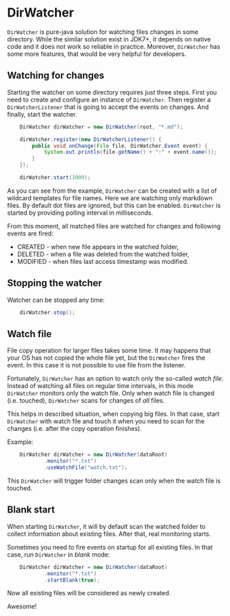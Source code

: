# DirWatcher

`DirWatcher` is pure-java solution for watching files changes in some directory.
While the similar solution exist in JDK7+, it depends on native
code and it does not work so reliable in practice. Moreover, `DirWatcher`
has some more features, that would be very helpful for developers.

## Watching for changes

Starting the watcher on some directory requires just three steps.
First you need to create and configure an instance of `DirWatcher`.
Then register a `DirWatcherListener` that is going to accept the events on
changes. And finally, start the watcher.

~~~~~ java
	DirWatcher dirWatcher = new DirWatcher(root, "*.md");

	dirWatcher.register(new DirWatcherListener() {
		public void onChange(File file, DirWatcher.Event event) {
			System.out.println(file.getName() + ":" + event.name());
		}
	});

	dirWatcher.start(1000);
~~~~~

As you can see from the example, `DirWatcher` can be created with a list of
wildcard templates for file names. Here we are watching only markdown files.
By default dot files are ignored, but this can be enabled. `DirWatcher` is
started by providing polling interval in milliseconds.

From this moment, all matched files are watched for changes and following
events are fired:

+ CREATED - when new file appears in the watched folder,
+ DELETED - when a file was deleted from the watched folder,
+ MODIFIED - when files last access timestamp was modified.

## Stopping the watcher

Watcher can be stopped any time:

~~~~~ java
	dirWatcher.stop();
~~~~~

## Watch file

File copy operation for larger files takes some time. It may happens that
your OS has not copied the whole file yet, but the `DirWatcher` fires the event.
In this case it is not possible to use file from the listener.

Fortunately, `DirWatcher` has an option to watch only the so-called
_watch file_. Instead of watching all files on regular time intervals, in this
mode `DirWatcher` monitors only the watch file. Only when watch file is changed
(i.e. touched), `DirWatcher` scans for changes of _all_ files.

This helps in described situation, when copying big files. In that case,
start `DirWatcher` with watch file and touch it when you need to scan for the
changes (i.e. after the copy operation finishes).

Example:

~~~~~ java
	DirWatcher dirWatcher = new DirWatcher(dataRoot)
			.monitor("*.txt")
			.useWatchFile("watch.txt");
~~~~~

This `DirWatcher` will trigger folder changes scan only when the watch file is
touched.

## Blank start

When starting `DirWatcher`, it will by default scan the watched folder to
collect information about existing files. After that, real monitoring starts.

Sometimes you need to fire events on startup for all existing files. In that
case, run `DirWatcher` in _blank_ mode:

~~~~~ java
	DirWatcher dirWatcher = new DirWatcher(dataRoot)
			.monitor("*.txt")
			.startBlank(true);
~~~~~

Now all existing files will be considered as newly created.

Awesome!